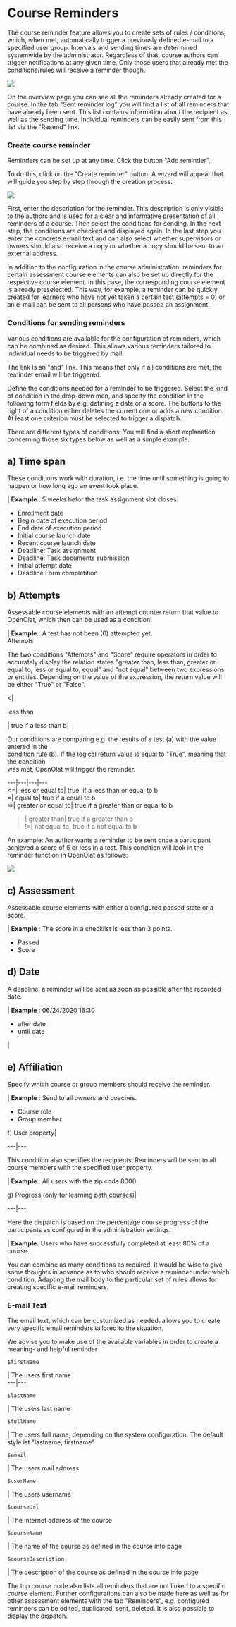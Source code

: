 # Course Reminders

The course reminder feature allows you to create sets of rules / conditions,
which, when met, automatically trigger a previously defined e-mail to a
specified user group. Intervals and sending times are determined systemwide by
the administrator. Regardless of that, course authors can trigger
notifications at any given time. Only those users that already met the
conditions/rules will receive a reminder though.

![](assets/reminders_send_now.png)

On the overview page you can see all the reminders already created for a
course. In the tab "Sent reminder log" you will find a list of all reminders
that have already been sent. This list contains information about the
recipient as well as the sending time. Individual reminders can be easily sent
from this list via the "Resend" link.

### Create course reminder

Reminders can be set up at any time. Click the button "Add reminder".

To do this, click on the "Create reminder" button. A wizard will appear that
will guide you step by step through the creation process.

![](assets/create_reminders.png)

First, enter the description for the reminder. This description is only
visible to the authors and is used for a clear and informative presentation of
all reminders of a course. Then select the conditions for sending. In the next
step, the conditions are checked and displayed again. In the last step you
enter the concrete e-mail text and can also select whether supervisors or
owners should also receive a copy or whether a copy should be sent to an
external address.

In addition to the configuration in the course administration, reminders for
certain assessment course elements can also be set up directly for the
respective course element. In this case, the corresponding course element is
already preselected. This way, for example, a reminder can be quickly created
for learners who have not yet taken a certain test (attempts = 0) or an e-mail
can be sent to all persons who have passed an assignment.

### Conditions for sending reminders

Various conditions are available for the configuration of reminders, which can
be combined as desired. This allows various reminders tailored to individual
needs to be triggered by mail.

The link is an "and" link. This means that only if all conditions are met, the
reminder email will be triggered.

Define the conditions needed for a reminder to be triggered. Select the kind
of condition in the drop-down men, and specify the condition in the following
form fields by e.g. defining a date or a score. The buttons to the right of a
condition either deletes the current one or adds a new condition. At least one
criterion must be selected to trigger a dispatch.

There are different types of conditions: You will find a short explanation
concerning those six types below as well as a simple example.

a) Time span  
---  
  
These conditions work with duration, i.e. the time until something is going to
happen or how long ago an event took place.

|  **Example** : 5 weeks befor the task assignment slot closes.  
  
  * Enrollment date
  * Begin date of execution period
  * End date of execution period
  * Initial course launch date
  * Recent course launch date
  * Deadline: Task assignment
  * Deadline: Task documents submission
  * Initial attempt date
  * Deadline Form completition

  
  
b) Attempts  
---  
  
Assessable course elements with an attempt counter return that value to
OpenOlat, which then can be used as a condition.

|  **Example** : A test has not been (0) attempted yet.  
Attempts  
  
The two conditions "Attempts" and "Score" require operators in order to
accurately display the relation states "greater than, less than, greater or
equal to, less or equal to, equal" and "not equal" between two expressions or
entities. Depending on the value of the expression, the return value will be
either "True" or "False".

<|

less than

| true if a less than b|

  

  

Our conditions are comparing e.g. the results of a test (a) with the value
entered in the  
condition rule (b). If the logical return value is equal to "True", meaning
that the condition  
was met, OpenOlat will trigger the reminder.  
  
---|---|---|---  
<=| less or equal to| true, if a less than or equal to b  
=| equal to| true if a equal to b  
=>| greater or equal to| true if a greater than or equal to b  
>| greater than| true if a greater than b  
!=| not equal to| true if a not equal to b  
  
An example: An author wants a reminder to be sent once a participant achieved
a score of 5 or less in a test. This condition will look in the reminder
function in OpenOlat as follows:

![](assets/reminder_operator_EN.png)

c) Assessment  
---  
  
Assessable course elements with either a configured passed state or a score.

|  **Example** : The score in a checklist is less than 3 points.  
  
  * Passed
  * Score

  
  
d) Date  
---  
  
A deadline: a reminder will be sent as soon as possible after the recorded
date.

|  **Example** : 06/24/2020 16:30  
  
  * after date
  * until date

|  
  
  
e) Affiliation  
---  
  
Specify which course or group members should receive the reminder.

|  **Example** : Send to all owners and coaches.  
  
  * Course role
  * Group member

  
  
f) User property|  
  
---|---  
  
This condition also specifies the recipients. Reminders will be sent to all
course members with the specified user property.

|  **Example** : All users with the zip code 8000  
  
g) Progress (only for [learning path courses](../course_create/Learning_path_course.md))|  
  
---|---  
  
Here the dispatch is based on the percentage course progress of the
participants as configured in the administration settings.

  

|  **Example:** Users who have successfully completed at least 80% of a
course.  
  
  

You can combine as many conditions as required. It would be wise to give some
thoughts in advance as to who should receive a reminder under which condition.
Adapting the mail body to the particular set of rules allows for creating
specific e-mail reminders.

### E-mail Text

The email text, which can be customized as needed, allows you to create very
specific email reminders tailored to the situation.

We advise you to make use of the available variables in order to create a
meaning- and helpful reminder

    
    
    $firstName

| The users first name  
---|---  
      
    
    $lastName

| The users last name  
      
    
    $fullName

| The users full name, depending on the system configuration. The default
style ist "lastname, firstname"  
      
    
    $email

| The users mail address  
      
    
    $userName

| The users username  
      
    
    $courseUrl

| The internet address of the course  
      
    
    $courseName

| The name of the course as defined in the course info page  
      
    
    $courseDescription

| The description of the course as defined in the course info page  
  
  

The top course node also lists all reminders that are not linked to a specific
course element. Further configurations can also be made here as well as for
other assessment elements with the tab "Reminders", e.g. configured reminders
can be edited, duplicated, sent, deleted. It is also possible to display the
dispatch.

  

